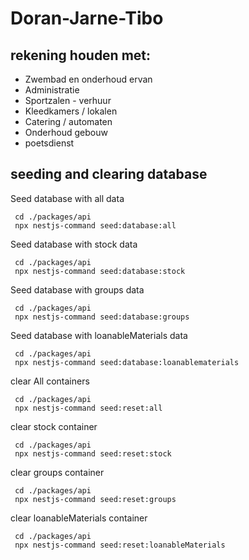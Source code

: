 # Doran-Jarne-Tibo

## rekening houden met:

- Zwembad en onderhoud ervan
- Administratie
- Sportzalen - verhuur
- Kleedkamers / lokalen
- Catering / automaten
- Onderhoud gebouw
- poetsdienst

## seeding and clearing database

Seed database with all data
```shell
 cd ./packages/api
 npx nestjs-command seed:database:all   
```

Seed database with stock data
```shell
 cd ./packages/api
 npx nestjs-command seed:database:stock    
```

Seed database with groups data
```shell
 cd ./packages/api
 npx nestjs-command seed:database:groups    
```

Seed database with loanableMaterials data
```shell
 cd ./packages/api
 npx nestjs-command seed:database:loanablematerials   
```

clear All containers
```shell
 cd ./packages/api
 npx nestjs-command seed:reset:all
```

clear stock container
```shell
 cd ./packages/api
 npx nestjs-command seed:reset:stock    
```

clear groups container
```shell
 cd ./packages/api
 npx nestjs-command seed:reset:groups    
```

clear loanableMaterials container
```shell
 cd ./packages/api
 npx nestjs-command seed:reset:loanableMaterials    
```

